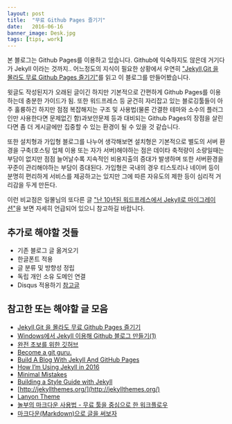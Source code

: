 ```yaml
---
layout: post
title:  "무료 Github Pages 즐기기"
date:   2016-06-16
banner_image: Desk.jpg
tags: [tips, work]
---
```


본 블로그는 Github Pages를 이용하고 있습니다. Github에 익숙하지도 않은데 거기다가 Jekyll 이라는 것까지.. 어느정도의 지식이 필요한 상황에서 우연히  ["Jekyll,Git 을 몰라도 무료 Github Pages 즐기기"](http://ilmol.com/2015/01/Jekyll,Git-%EC%9D%84-%EB%AA%B0%EB%9D%BC%EB%8F%84-%EB%AC%B4%EB%A3%8C-Github-Pages-%EC%A6%90%EA%B8%B0%EA%B8%B0.html)를 읽고 이 블로그를 만들어봤습니다.

윗글도 작성된지가 오래된 글이긴 하지만 기본적으로 간편하게 Github Pages를 이용하는데 충분한 가이드가 됨. 
또한 워드프레스 등 굳건히 자리잡고 있는 블로깅툴들이 아주 훌륭하긴 하지만 점점 복잡해지는 구조 및 사용법(물론 간결한 테마와 소수의 플러그인만 사용한다면 문제없긴 함)과보안문제 등과 대비되는 Github Pages의 장점을 살린다면 좀 더 게시글에만 집중할 수 있는 환경이 될 수 있을 것 같습니다.

<!--more-->

또한 설치형과 가입형 블로그를 나누어 생각해보면 설치형은 기본적으로 별도의 서버 환경을 구축(호스팅 업체 이용 또는 자가 서버)해야하는 점은 데이타 축적량이 소량일때는 부담이 없지만 점점 늘어날수록 지속적인 비용지출의 증대가 발생하며 또한 서버환경을 꾸준이 관리해야하는  부담이 증대된다. 가입형은 국내의 경우 티스토리나 네이버 등이 분명히 편리하게 서비스를 제공하고는 있지만 그에 따른 자유도의 제한 등이 심리적 거리감을 두게 만든다.

이런 비교점은 일몰님의 또다른 글 ["난 10년된 워드프레스에서 Jekyll로 마이그레이션"](http://ilmol.com/2015/01/%EC%9B%8C%EB%93%9C%ED%94%84%EB%A0%88%EC%8A%A4%EC%97%90%EC%84%9C-Jekyll%EB%A1%9C-%EB%A7%88%EC%9D%B4%EA%B7%B8%EB%A0%88%EC%9D%B4%EC%85%98.html)을 보면 자세히 언급되어 있으니 참고하길 바랍니다.




## 추가로 해야할 것들

- 기존 블로그 글 옮겨오기
- 한글폰트 적용
- 글 분류 및 방향성 정립
- 독립 개인 소유 도메인 연결
- Disqus 적용하기 [참고글](http://www.perfectlyrandom.org/2014/06/29/adding-disqus-to-your-jekyll-powered-github-pages/)


## 참고한 또는 해야할 글 모음

- [Jekyll,Git 을 몰라도 무료 Github Pages 즐기기](http://ilmol.com/2015/01/Jekyll,Git-%EC%9D%84-%EB%AA%B0%EB%9D%BC%EB%8F%84-%EB%AC%B4%EB%A3%8C-Github-Pages-%EC%A6%90%EA%B8%B0%EA%B8%B0.html)
- [Windows에서 Jekyll 이용해 Github 블로그 만들기(1)](http://hochulshin.com/how-to-use-jekyll-on-github-1/)
- [완전 초보를 위한 깃허브](http://nolboo.kim/blog/2013/10/06/github-for-beginner/)
- [Become a git guru.](https://www.atlassian.com/git/tutorials)
- [Build A Blog With Jekyll And GitHub Pages](https://www.smashingmagazine.com/2014/08/build-blog-jekyll-github-pages/)
- [How I’m Using Jekyll in 2016](https://mademistakes.com/articles/using-jekyll-2016/)
- [Minimal Mistakes](https://mmistakes.github.io/minimal-mistakes/docs/quick-start-guide/)
- [Building a Style Guide with Jekyll](https://mademistakes.com/articles/jekyll-style-guide/)
- [http://jekyllthemes.org/](http://jekyllthemes.org/)
- [Lanyon Theme](http://lanyon.getpoole.com/)
- [놀부의 마크다운 사용법 - 무료 툴을 중심으로 한 워크플로우](http://nolboo.kim/blog/2014/04/15/how-to-use-markdown/)
- [마크다운(Markdown)으로 글을 써보자](http://blog.kalkin7.com/2014/02/10/lets-write-using-markdown/#fn-53-1)
